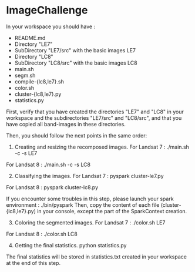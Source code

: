 # ImageChallenge

In your workspace you should have :
- README.md
- Directory "LE7"
- SubDirectory "LE7/src" with the basic images LE7
- Directory "LC8"
- SubDirectory "LC8/src" with the basic images LC8
- main.sh
- segm.sh
- compile-{lc8,le7}.sh
- color.sh
- cluster-{lc8,le7}.py
- statistics.py

First, verify that you have created the directories "LE7" and "LC8" in your workspace and the subdirectories "LE7/src" and "LC8/src", and that you have copied all band-images in these directories.


Then, you should follow the next points in the same order:

1. Creating and resizing the recomposed images.
For Landsat 7 :
    ./main.sh -c -s LE7

For Landsat 8 :
    ./main.sh -c -s LC8

2. Classifying the images.
For Landsat 7 :
    pyspark cluster-le7.py

For Landsat 8 :
    pyspark cluster-lc8.py

If you encounter some troubles in this step, please launch your spark environment : ./bin/pyspark
Then, copy the content of each file (cluster-{lc8,le7}.py) in your console, except the part of the SparkContext creation.

3. Coloring the segmented images.
For Landsat 7 :
    ./color.sh LE7

For Landsat 8 :
    ./color.sh LC8

4. Getting the final statistics.
    python statistics.py

The final statistics will be stored in statistics.txt created in your workspace at the end of this step.

